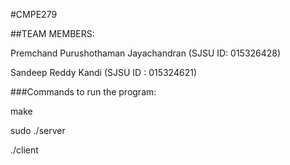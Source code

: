 #CMPE279 

##TEAM MEMBERS:

Premchand Purushothaman Jayachandran (SJSU ID: 015326428)

Sandeep Reddy Kandi (SJSU ID : 015324621)

###Commands to run the program:

make

sudo ./server

./client